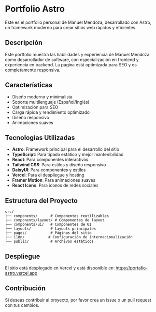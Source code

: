 # Portfolio Astro

Este es el portfolio personal de Manuel Mendoza, desarrollado con Astro, un framework moderno para crear sitios web rápidos y eficientes.

## Descripción

Este portfolio muestra las habilidades y experiencia de Manuel Mendoza como desarrollador de software, con especialización en frontend y experiencia en backend. La página está optimizada para SEO y es completamente responsiva.

## Características

- Diseño moderno y minimalista
- Soporte multilenguaje (Español/Inglés)
- Optimización para SEO
- Carga rápida y rendimiento optimizado
- Diseño responsivo
- Animaciones suaves

## Tecnologías Utilizadas

- **Astro**: Framework principal para el desarrollo del sitio
- **TypeScript**: Para tipado estático y mejor mantenibilidad
- **React**: Para componentes interactivos
- **Tailwind CSS**: Para estilos y diseño responsivo
- **DaisyUI**: Para componentes y estilos
- **Vercel**: Para el despliegue y hosting
- **Framer Motion**: Para animaciones suaves
- **React Icons**: Para íconos de redes sociales

## Estructura del Proyecto

```
src/
├── components/      # Componentes reutilizables
├── components/layout/ # Componentes de layout
├── components/ui/   # Componentes de UI
├── layouts/         # Layouts principales
├── pages/           # Páginas del sitio
├── i18n/           # Configuración de internacionalización
└── public/          # Archivos estáticos
```

## Despliegue

El sitio está desplegado en Vercel y está disponible en:
https://portafio-astro.vercel.app

## Contribución

Si deseas contribuir al proyecto, por favor crea un issue o un pull request con tus cambios.

